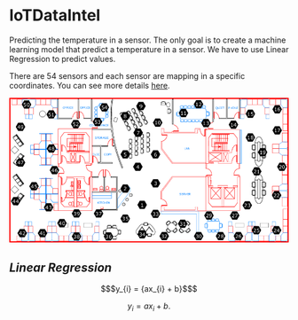 # IoTDataIntel

Predicting the temperature in a sensor. The only goal is to create a machine learning model that predict a temperature in a sensor. We have to use Linear Regression to predict values.

There are 54 sensors and each sensor are mapping in a specific coordinates. You can see more details [here](http://db.csail.mit.edu/labdata/labdata.html).

![File](image/sensor_lab.png)

## _Linear Regression_

```math
$y_{i} = {ax_{i} + b}$
```
$$y_{i} = {ax_{i} + b}.$$
